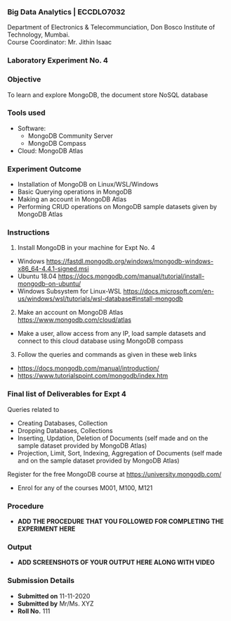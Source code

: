  ### Big Data Analytics | ECCDLO7032 
Department of Electronics & Telecommunciation, 
Don Bosco Institute of Technology, Mumbai.  
Course Coordinator: Mr. Jithin Isaac

### Laboratory Experiment No. 4
 
### Objective  
To learn and explore MongoDB, the document store NoSQL database

### Tools used  
- Software: 
  - MongoDB Community Server
  - MongoDB Compass
- Cloud: MongoDB Atlas

### Experiment Outcome
- Installation of MongoDB on Linux/WSL/Windows
- Basic Querying operations in MongoDB
- Making an account in MongoDB Atlas
- Performing CRUD operations on MongoDB sample datasets given by MongoDB Atlas

### Instructions

1. Install MongoDB in your machine for Expt No. 4
  - Windows https://fastdl.mongodb.org/windows/mongodb-windows-x86_64-4.4.1-signed.msi
  - Ubuntu 18.04 https://docs.mongodb.com/manual/tutorial/install-mongodb-on-ubuntu/
  - Windows Subsystem for Linux-WSL https://docs.microsoft.com/en-us/windows/wsl/tutorials/wsl-database#install-mongodb

2. Make an account on MongoDB Atlas https://www.mongodb.com/cloud/atlas
 - Make a user, allow access from any IP, load sample datasets and connect to this cloud database using MongoDB compass

3. Follow the queries and commands as given in these web links 
 - https://docs.mongodb.com/manual/introduction/
 - https://www.tutorialspoint.com/mongodb/index.htm

### Final list of Deliverables for Expt 4  

Queries related to
  - Creating Databases, Collection 
  - Dropping Databases, Collections 
  - Inserting, Updation, Deletion of Documents (self made and on the sample dataset provided by MongoDB Atlas)
  - Projection, Limit, Sort, Indexing, Aggregation of Documents (self made and on the sample dataset provided by MongoDB Atlas)
  
Register for the free MongoDB course at https://university.mongodb.com/
 - Enrol for any of the courses M001, M100, M121

### Procedure 
- **ADD THE PROCEDURE THAT YOU FOLLOWED FOR COMPLETING THE EXPERIMENT HERE**

### Output
- **ADD SCREENSHOTS OF YOUR OUTPUT HERE ALONG WITH VIDEO**  

### Submission Details
- **Submitted on** 11-11-2020
- **Submitted by** Mr/Ms. XYZ
- **Roll No.** 111
